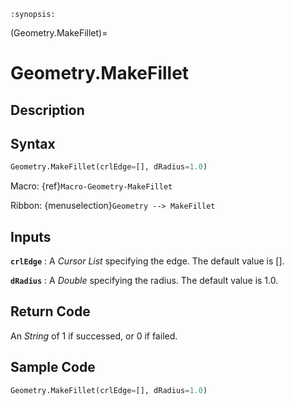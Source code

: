 ```{module} Geometry.MakeFillet()
:synopsis:
```

(Geometry.MakeFillet)=

# Geometry.MakeFillet

## Description

## Syntax

```python
Geometry.MakeFillet(crlEdge=[], dRadius=1.0)
```

Macro: {ref}`Macro-Geometry-MakeFillet`

Ribbon: {menuselection}`Geometry --> MakeFillet`

## Inputs

**`crlEdge`**
: A _Cursor List_ specifying the edge. The default value is [].

**`dRadius`**
: A _Double_ specifying the radius. The default value is 1.0.

## Return Code

An _String_ of 1 if successed, or 0 if failed.

## Sample Code

```python
Geometry.MakeFillet(crlEdge=[], dRadius=1.0)
```
